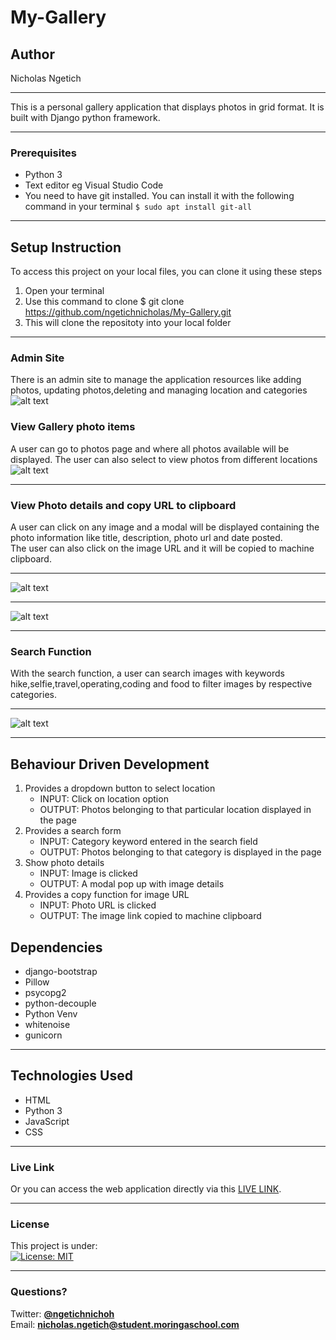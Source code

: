 # My-Gallery
## Author
Nicholas Ngetich
*****
This is a personal gallery application that displays photos in grid format. It is built with Django python framework.
*****
### Prerequisites
* Python 3
* Text editor eg Visual Studio Code
* You need to have git installed. You can install it with the following command in your terminal
`$ sudo apt install git-all`
*****
## Setup Instruction
To access this project on your local files, you can clone it using these steps
1. Open your terminal
1. Use this command to clone $ git clone https://github.com/ngetichnicholas/My-Gallery.git
1. This will clone the repositoty into your local folder
*****
### Admin Site
There is an admin site to manage the application resources like adding photos, updating photos,deleting and managing location and categories
![alt text](https://res.cloudinary.com/dbos9xidr/image/upload/v1625555259/Screenshot_from_2021-07-06_09-14-57_lfqbds.png)
### View Gallery photo items
A user can go to photos page and where all photos available will be displayed. The user can also select to view photos from different locations
![alt text](https://res.cloudinary.com/dbos9xidr/image/upload/v1625552653/Screenshot_from_2021-07-06_09-16-48_lmi3no.png)
*****
### View Photo details and copy URL to clipboard
A user can click on any image and a modal will be displayed containing the photo information like title, description, photo url and date posted.  
The user can also click on the image URL and it will be copied to machine clipboard.
*****
![alt text](https://res.cloudinary.com/dbos9xidr/image/upload/v1625560410/Screenshot_from_2021-07-06_11-31-04_cliac2.png)
*****
![alt text](https://res.cloudinary.com/dbos9xidr/image/upload/v1625560408/Screenshot_from_2021-07-06_11-32-18_qk1kiy.png)
*****
### Search Function
With the search function, a user can search images with keywords hike,selfie,travel,operating,coding and food to filter images by respective categories.
*****
![alt text](https://res.cloudinary.com/dbos9xidr/image/upload/v1625552943/Screenshot_from_2021-07-06_09-27-14_mfnjnc.png)
*****
## Behaviour Driven Development
1. Provides a dropdown button to select location 
   - INPUT: Click on location option
   - OUTPUT: Photos belonging to that particular location displayed in the page
1. Provides a search form
   - INPUT: Category keyword entered in the search field
   - OUTPUT: Photos belonging to that category is displayed in the page
1. Show photo details
   - INPUT: Image is clicked
   - OUTPUT: A modal pop up with image details
1. Provides a copy function for image URL
   - INPUT: Photo URL is clicked
   - OUTPUT: The image link copied to machine clipboard

## Dependencies
* django-bootstrap
* Pillow
* psycopg2
* python-decouple
* Python Venv
* whitenoise
* gunicorn
*****
## Technologies Used
* HTML
* Python 3
* JavaScript
* CSS
******
### Live Link
Or you can access the web application directly via this [LIVE LINK](https://nick-gallery.herokuapp.com/).
*****
### License
This project is under:  
[![License: MIT](https://img.shields.io/badge/License-MIT-yellow.svg)](/LICENSE)
*****
### Questions?
Twitter: **[@ngetichnichoh](https://twitter.com/ngetichnichoh)**  
Email: **[nicholas.ngetich@student.moringaschool.com](mailto:nicholas.ngetich@student.moringaschool.com)**